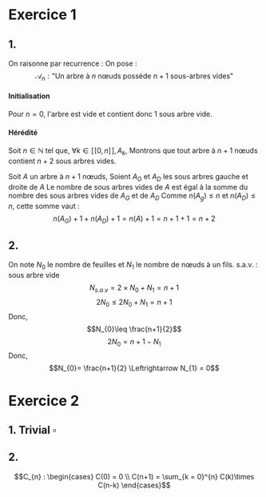 # Exercice 1 
## 1.
On raisonne par recurrence : 
On pose : 
$$\mathcal{A}_{n} : \text{"} \text{Un arbre à }n \text{ nœuds possède }n+1 \text{ sous-arbres vides} \text{"}$$

#### Initialisation
Pour $n=0$, l'arbre est vide et contient donc 1 sous arbre vide. 

#### Hérédité
Soit $n \in \mathbb{N}$ tel que, $\forall k \in [\![0, n]\!], A_{k}$, 
Montrons que tout arbre à $n+1$ nœuds contient $n+2$ sous arbres vides. 

Soit $A$ un arbre à $n+1$ nœuds,
Soient $A_{G}$ et $A_{D}$ les sous arbres gauche et droite de $A$
Le nombre de sous arbres vides de $A$ est égal à la somme du nombre des sous arbres vides de $A_{G}$ et de $A_{D}$
Comme $n(A_{g})\leq n$ et $n(A_{D})\leq n$, cette somme vaut : 
$$n(A_{G}) + 1 + n(A_{D}) + 1 = n(A) + 1 = n+1+1=n+2$$

## 2.
On note $N_{0}$ le nombre de feuilles et $N_{1}$ le nombre de nœuds à un fils.
s.a.v. : sous arbre vide
$$N_{s.a.v} = 2 \times N_{0} + N_{1} = n+1$$
$$2N_{0}\leq 2N_{0} +N_{1} = n+1$$
Donc, 
$$N_{0}\leq \frac{n+1}{2}$$
$$2N_{0} = n+1-N_{1}$$
Donc, 
$$N_{0}= \frac{n+1}{2} \Leftrightarrow N_{1} = 0$$

# Exercice 2
## 1. Trivial $\square$
## 2.
$$C_{n} : \begin{cases}
C(0) = 0 \\
C(n+1) = \sum_{k = 0}^{n} C(k)\times C(n-k)
\end{cases}$$

